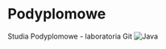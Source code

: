 # Podyplomowe
Studia Podyplomowe - laboratoria Git
![Java](https://www.google.com/imgres?imgurl=https%3A%2F%2Fupload.wikimedia.org%2Fwikipedia%2Fen%2Fthumb%2F3%2F30%2FJava_programming_language_logo.svg%2F1200px-Java_programming_language_logo.svg.png&imgrefurl=https%3A%2F%2Fen.wikipedia.org%2Fwiki%2FJava_(programming_language)&tbnid=6YsbFDSVEi3VJM&vet=12ahUKEwiy_seW85L7AhUhx4sKHWKhCaMQMygAegUIARDCAQ..i&docid=ty8cA0ylPEPayM&w=1200&h=2195&itg=1&q=java&ved=2ahUKEwiy_seW85L7AhUhx4sKHWKhCaMQMygAegUIARDCAQ)
